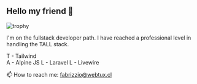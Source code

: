 ## Hello my friend 👋

![trophy](https://github-profile-trophy.vercel.app/?username=mrfabridev)

I'm on the fullstack developer path. 
I have reached a professional level in handling the TALL stack.

T - Tailwind <br>
A - Alpine JS
L - Laravel
L - Livewire

📫 How to reach me: fabrizzio@webtux.cl
<!--
**MrFabriDev/MrFabriDev** is a ✨ _special_ ✨ repository because its `README.md` (this file) appears on your GitHub profile.

Here are some ideas to get you started:

- 🔭 I’m currently working on ...
- 🌱 I’m currently learning ...
- 👯 I’m looking to collaborate on ...
- 🤔 I’m looking for help with ...
- 💬 Ask me about ...
- 📫 How to reach me: ...
- 😄 Pronouns: ...
- ⚡ Fun fact: ...
-->
